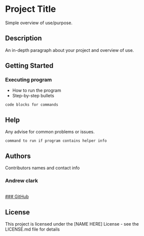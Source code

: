# Project Title

Simple overview of use/purpose.

## Description

An in-depth paragraph about your project and overview of use.

## Getting Started



### Executing program

* How to run the program
* Step-by-step bullets
```
code blocks for commands
```

## Help

Any advise for common problems or issues.
```
command to run if program contains helper info
```

## Authors

Contributors names and contact info

### Andrew clark
<br>
<a href="https://andy316c.github.io/SEO-refactoring/">### GitHub</a>



## License

This project is licensed under the [NAME HERE] License - see the LICENSE.md file for details

